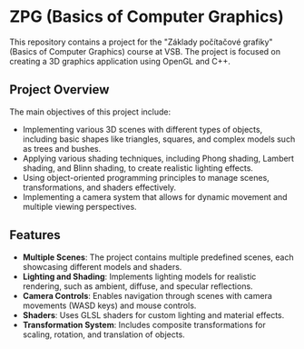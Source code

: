 # ZPG (Basics of Computer Graphics)

This repository contains a project for the "Základy počítačové grafiky" (Basics of Computer Graphics) course at VSB. The project is focused on creating a 3D graphics application using OpenGL and C++.

## Project Overview

The main objectives of this project include:

- Implementing various 3D scenes with different types of objects, including basic shapes like triangles, squares, and complex models such as trees and bushes.
- Applying various shading techniques, including Phong shading, Lambert shading, and Blinn shading, to create realistic lighting effects.
- Using object-oriented programming principles to manage scenes, transformations, and shaders effectively.
- Implementing a camera system that allows for dynamic movement and multiple viewing perspectives.

## Features

- **Multiple Scenes**: The project contains multiple predefined scenes, each showcasing different models and shaders.
- **Lighting and Shading**: Implements lighting models for realistic rendering, such as ambient, diffuse, and specular reflections.
- **Camera Controls**: Enables navigation through scenes with camera movements (WASD keys) and mouse controls.
- **Shaders**: Uses GLSL shaders for custom lighting and material effects.
- **Transformation System**: Includes composite transformations for scaling, rotation, and translation of objects.
